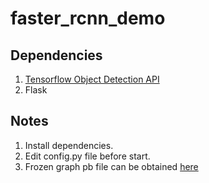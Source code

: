# faster_rcnn_demo

## Dependencies
1. [Tensorflow Object Detection API](https://github.com/tensorflow/models/blob/master/research/object_detection/g3doc/installation.md)
2. Flask

## Notes
1. Install dependencies.
2. Edit config.py file before start.
3. Frozen graph pb file can be obtained [here](https://drive.google.com/open?id=1R285sbTQl4_UOT0sWnSmbqWRwYjo8Pe-)
